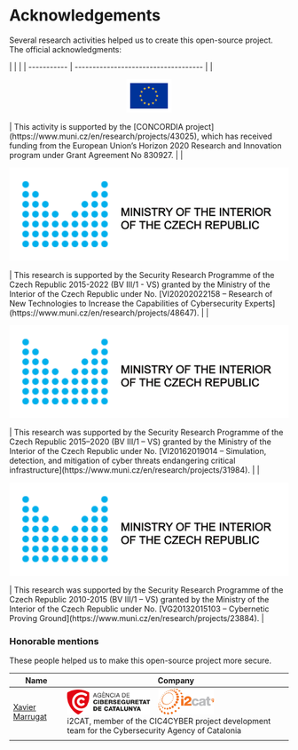# Acknowledgements
Several research activities helped us to create this open-source project. The official acknowledgments:

<div id="ack-table"></div>
|       |                           |
| ----------- | ------------------------------------ |
| <p align="center"><img src="../img/crp_eu.png" style="width: 82px; height: 60px"></p> | This activity is supported by the [CONCORDIA project](https://www.muni.cz/en/research/projects/43025), which has received funding from the European Union’s Horizon 2020 Research and Innovation program under Grant Agreement No 830927.  |
| <p align="center"><img src="../img/crp_mvcr.png"></p>        | This research is supported by the Security Research Programme of the Czech Republic 2015-2022 (BV III/1 - VS) granted by the Ministry of the Interior of the Czech Republic under No. [VI20202022158 – Research of New Technologies to Increase the Capabilities of Cybersecurity Experts](https://www.muni.cz/en/research/projects/48647). |
| <p align="center"><img src="../img/crp_mvcr.png"></p>    | This research was supported by the Security Research Programme of the Czech Republic 2015–2020 (BV III/1 – VS) granted by the Ministry of the Interior of the Czech Republic under No. [VI20162019014 – Simulation, detection, and mitigation of cyber threats endangering critical infrastructure](https://www.muni.cz/en/research/projects/31984). |
| <p align="center"><img src="../img/crp_mvcr.png"></p>    | This research was supported by the Security Research Programme of the Czech Republic 2010-2015 (BV III/1 – VS) granted by the Ministry of the Interior of the Czech Republic under No. [VG20132015103 – Cybernetic Proving Ground](https://www.muni.cz/en/research/projects/23884). |

### Honorable mentions
These people helped us to make this open-source project more secure.

| Name                                                          | Company                                                                                                                                                                                                                                                                        |
|---------------------------------------------------------------|--------------------------------------------------------------------------------------------------------------------------------------------------------------------------------------------------------------------------------------------------------------------------------|
| [Xavier Marrugat](https://www.linkedin.com/in/xaviermarrugat) | <img src="/img/acknowledgements/catal_logo_1.png" alt= “logo” width="150"> &nbsp;&nbsp; <img src="/img/acknowledgements/catal_logo_2.png" alt= “logo” width="100">  <br>i2CAT, member of the CIC4CYBER project development team for the Cybersecurity Agency of Catalonia |
|                                                               |                                                                                                                                                                                                                                                                                |